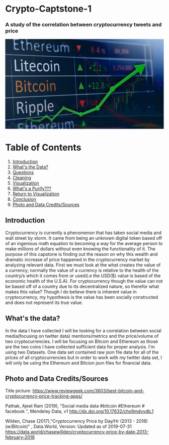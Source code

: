 # Crypto-Captstone-1
### A study of the correlation between cryptocurrency tweets and price  
![Title pic][title_pic]

[title_pic]:https://github.com/ThomasADuffy/Crypto-Capstone-1/blob/master/imgs/Title-image.jpg

# Table of Contents
1. [Introduction](#introduction)
2. [What's the Data?](#what's-the-data?)
3. [Questions](#questions)
4. [Cleaning](#cleaning)
5. [Visualization](#visualization)
6. [What's a Purify???](#what's-a-purify???)
7. [Return to Visualization](#return-to-visualization)
8. [Conclusion](#conclusion)
9. [Photo and Data Credits/Sources](#photo-and-data-credits/sources)


## **Introduction**
Cryptocurrency is currently a phenomenon that has taken social media and wall street by storm. It
came from being an unknown digital token based off of an ingenious math equation to becoming a way
for the average person to make millions of dollars without even knowing the functionality of it. The
purpose of this capstone is finding out the reason on why this wealth and dramatic increase of price
happened in the cryptocurrency market by analyzing relevant data. First we must look at the what creates
the value of a currency; normally the value of a currency is relative to the health of the country/s which it
comes from or used(i.e the USD($) value is based of the economic health of the U.S.A). For
cryptocurrency though the value can not be based off of a country due to its decentralized nature, so
therefor what makes this value? Though I do believe there is inherent value in cryptocurrency, my
hypothesis is the value has been socially constructed and does not represent its true value.


## **What's the data?**
In the data I have collected I will be looking for a correlation between social media(focusing on twitter data)
mentions/metrics and the price/volume of two cryptocurrencies. I will be focusing on Bitcoin and
Ethereum as those are the two coins I have collected sufficient data for proper analysis.
I'm using two Datasets. One data set contained raw json file data for all of the prices of all cryptocurrencies but in order to work with my twitter data set, I will only be using the Ethereum and Bitcion json files for financial data.


## **Photo and Data Credits/Sources**
Title picture: https://www.reviewgeek.com/3603/best-bitcoin-and-cryptocurrency-price-tracking-apps/ 

 Pathak, Ajeet Ram (2019), “Social media data #bitcoin #Ethereum # facebook ”, Mendeley Data, v1 http://dx.doi.org/10.17632/chx9mdyydb.1 

 Wilden, Chase (2017),"Cryptocurrency Price by Day/Hr (2013 - 2018) (w/Bitcoin)" , Data.World, Version: Updated as of 2019-07-31 https://data.world/chasewillden/cryptocurrency-price-by-date-2013-february-2018 